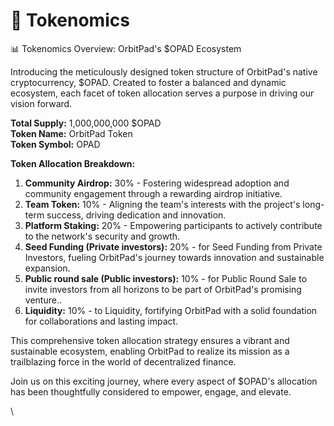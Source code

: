 # 🚀 Tokenomics

📊 Tokenomics Overview: OrbitPad's $OPAD Ecosystem

Introducing the meticulously designed token structure of OrbitPad's native cryptocurrency, $OPAD. Created to foster a balanced and dynamic ecosystem, each facet of token allocation serves a purpose in driving our vision forward.

**Total Supply:** 1,000,000,000 $OPAD\
**Token Name:** OrbitPad Token\
**Token Symbol:** OPAD

**Token Allocation Breakdown:**

1. **Community Airdrop:** 30% - Fostering widespread adoption and community engagement through a rewarding airdrop initiative.
2. **Team Token:** 10% - Aligning the team's interests with the project's long-term success, driving dedication and innovation.
3. **Platform Staking:** 20% - Empowering participants to actively contribute to the network's security and growth.
4. **Seed Funding (Private investors):** 20% - for Seed Funding from Private Investors, fueling OrbitPad's journey towards innovation and sustainable expansion.
5. **Public round sale (Public investors):** 10% - for Public Round Sale to invite investors from all horizons to be part of OrbitPad's promising venture..
6. **Liquidity:** 10% - to Liquidity, fortifying OrbitPad with a solid foundation for collaborations and lasting impact.

This comprehensive token allocation strategy ensures a vibrant and sustainable ecosystem, enabling OrbitPad to realize its mission as a trailblazing force in the world of decentralized finance.

Join us on this exciting journey, where every aspect of $OPAD's allocation has been thoughtfully considered to empower, engage, and elevate.



\
